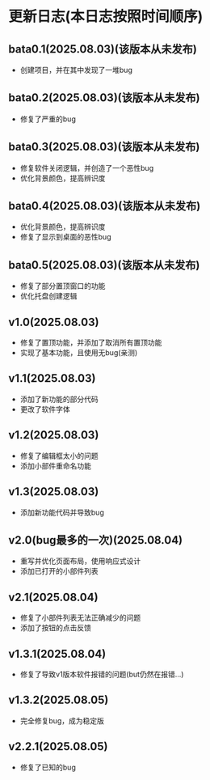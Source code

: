 # 更新日志(本日志按照时间顺序)
## bata0.1(2025.08.03)(该版本从未发布)
* 创建项目，并在其中发现了一堆bug
## bata0.2(2025.08.03)(该版本从未发布)
* 修复了严重的bug
## bata0.3(2025.08.03)(该版本从未发布)
* 修复软件关闭逻辑，并创造了一个恶性bug
* 优化背景颜色，提高辨识度
## bata0.4(2025.08.03)(该版本从未发布)
* 优化背景颜色，提高辨识度
* 修复了显示到桌面的恶性bug
## bata0.5(2025.08.03)(该版本从未发布)
* 修复了部分置顶窗口的功能
* 优化托盘创建逻辑
## v1.0(2025.08.03)
* 修复了置顶功能，并添加了取消所有置顶功能
* 实现了基本功能，且使用无bug(亲测)
## v1.1(2025.08.03)
* 添加了新功能的部分代码
* 更改了软件字体
## v1.2(2025.08.03)
* 修复了编辑框太小的问题
* 添加小部件重命名功能
## v1.3(2025.08.03)
* 添加新功能代码并导致bug
## v2.0(bug最多的一次)(2025.08.04)
* 重写并优化页面布局，使用响应式设计
* 添加已打开的小部件列表
## v2.1(2025.08.04)
* 修复了小部件列表无法正确减少的问题
* 添加了按钮的点击反馈
## v1.3.1(2025.08.04)
* 修复了导致v1版本软件报错的问题(but仍然在报错...)
## v1.3.2(2025.08.05)
* 完全修复bug，成为稳定版
## v2.2.1(2025.08.05)
* 修复了已知的bug

